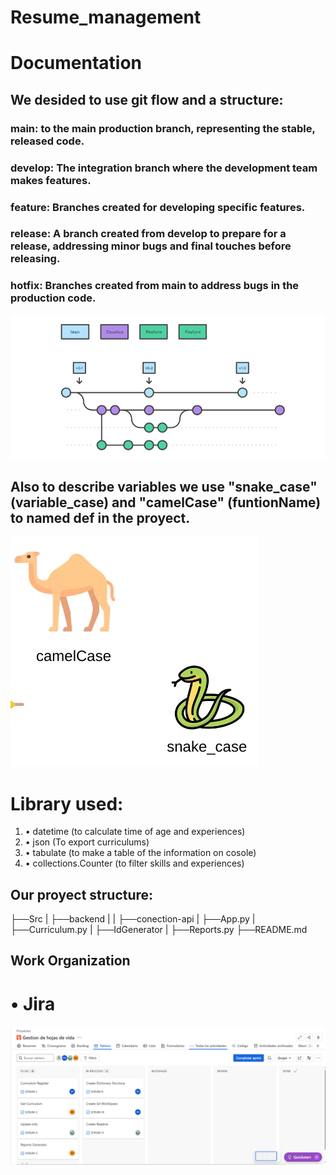 # Resume_management

# Documentation

## We desided to use git flow and a structure: 
### main: to the main production branch, representing the stable, released code. 
### develop: The integration branch where the development team makes features. 
### feature: Branches created for developing specific features.
### release: A branch created from develop to prepare for a release, addressing minor bugs and final touches before releasing. 
### hotfix: Branches created from main to address  bugs in the production code.
![alt text](image-1.png)

## Also to describe variables we use "snake_case" (variable_case) and "camelCase" (funtionName) to named def in the proyect.
![alt text](image-2.png)

# Library used:
1. • datetime (to calculate time of age and experiences)
2. • json (To export curriculums)
3. • tabulate (to make a table of the information on cosole)
4. • collections.Counter (to filter skills and experiences)

## Our proyect structure:
 ├──Src
 |  ├──backend
 |  |   ├──conection-api
 |  ├──App.py
 |  ├──Curriculum.py
 |  ├──IdGenerator
 |  ├──Reports.py
 ├──README.md

 ## Work Organization

# • Jira

![alt text](Jira_Table-First-Sprim.png)
